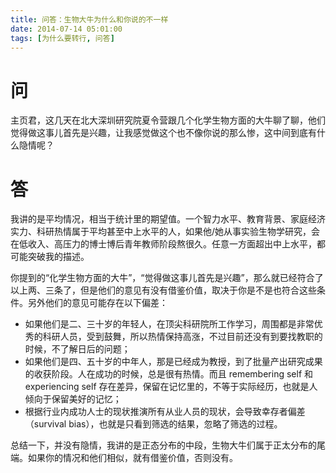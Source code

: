 ```yaml
---
title: 问答：生物大牛为什么和你说的不一样
date: 2014-07-14 05:01:00
tags: [为什么要转行, 问答]
---
```


# 问
主页君，这几天在北大深圳研究院夏令营跟几个化学生物方面的大牛聊了聊，他们觉得做这事儿首先是兴趣，让我感觉做这个也不像你说的那么惨，这中间到底有什么隐情呢？

# 答
我讲的是平均情况，相当于统计里的期望值。一个智力水平、教育背景、家庭经济实力、科研热情属于平均甚至中上水平的人，如果他/她从事实验生物学研究，会在低收入、高压力的博士博后青年教师阶段熬很久。任意一方面超出中上水平，都可能突破我的描述。

你提到的“化学生物方面的大牛”，“觉得做这事儿首先是兴趣”，那么就已经符合了以上两、三条了，但是他们的意见有没有借鉴价值，取决于你是不是也符合这些条件。另外他们的意见可能存在以下偏差：
- 如果他们是二、三十岁的年轻人，在顶尖科研院所工作学习，周围都是非常优秀的科研人员，受到鼓舞，所以热情保持高涨，不过目前还没有到要找教职的时候，不了解日后的问题；
- 如果他们是四、五十岁的中年人，那是已经成为教授，到了批量产出研究成果的收获阶段。人在成功的时候，总是很有热情。而且 remembering self 和 experiencing self 存在差异，保留在记忆里的，不等于实际经历，也就是人倾向于保留美好的记忆；
- 根据行业内成功人士的现状推演所有从业人员的现状，会导致幸存者偏差（survival bias），也就是只看到筛选的结果，忽略了筛选的过程。

总结一下，并没有隐情，我讲的是正态分布的中段，生物大牛们属于正太分布的尾端。如果你的情况和他们相似，就有借鉴价值，否则没有。
